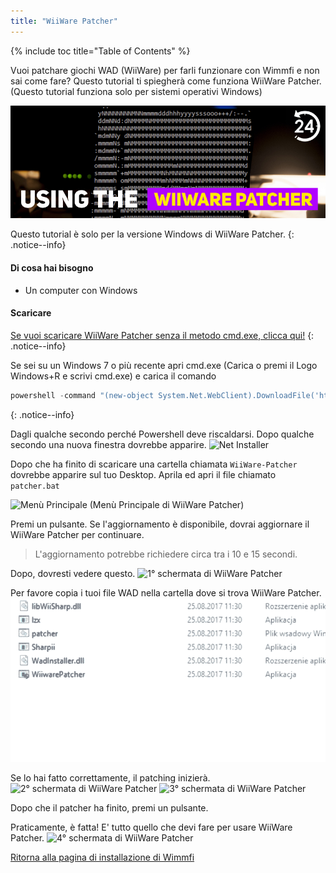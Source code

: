 ```yaml
---
title: "WiiWare Patcher"
---
```


{% include toc title="Table of Contents" %}

Vuoi patchare giochi WAD (WiiWare) per farli funzionare con Wimmfi e non sai come fare? Questo tutorial ti spiegherà come funziona WiiWare Patcher. (Questo tutorial funziona solo per sistemi operativi Windows)

![Usare il WiiWare Patcher](/images/rc24_using_the_wiiware_patcher.jpg)

Questo tutorial è solo per la versione Windows di WiiWare Patcher.
{: .notice--info}

#### Di cosa hai bisogno

* Un computer con Windows

#### Scaricare

[Se vuoi scaricare WiiWare Patcher senza il metodo cmd.exe, clicca qui!](https://github.com/RiiConnect24/auto-wiiware-patcher/releases)
{: .notice--info}

Se sei su un Windows 7 o più recente apri cmd.exe (Carica o premi il Logo Windows+R e scrivi cmd.exe) e carica il comando
```powershell
powershell -command "(new-object System.Net.WebClient).DownloadFile('https://raw.githubusercontent.com/KcrPL/KcrPL.github.io/master/Patchers_Auto_Update/WiiWare-Patcher/net_install.bat', 'net_install.bat')" & start net_install.bat`
```
{: .notice--info}

Dagli qualche secondo perché Powershell deve riscaldarsi. Dopo qualche secondo una nuova finestra dovrebbe apparire. ![Net Installer](/images/WiiWare-Patcher/netinstall.jpg)

Dopo che ha finito di scaricare una cartella chiamata `WiiWare-Patcher` dovrebbe apparire sul tuo Desktop. Aprila ed apri il file chiamato `patcher.bat`

![Menù Principale](/images/WiiWare-Patcher/wiiwarepatcher_mainscreen.jpg) (Menù Principale di WiiWare Patcher)

Premi un pulsante. Se l'aggiornamento è disponibile, dovrai aggiornare il WiiWare Patcher per continuare.
> L'aggiornamento potrebbe richiedere circa tra i 10 e 15 secondi.

Dopo, dovresti vedere questo. ![1° schermata di WiiWare Patcher](/images/WiiWare-Patcher/wiiwarepatcher_1.jpg)

Per favore copia i tuoi file WAD nella cartella dove si trova WiiWare Patcher. ![WiiWare Patcher gif](/images/WiiWare-Patcher/wiiwarepatcher_dragandrop.gif)

Se lo hai fatto correttamente, il patching inizierà. ![2° schermata di WiiWare Patcher](/images/WiiWare-Patcher/wiiwarepatcher_2.jpg) ![3° schermata di WiiWare Patcher](/images/WiiWare-Patcher/wiiwarepatcher_3.jpg)

Dopo che il patcher ha finito, premi un pulsante.

Praticamente, è fatta! E' tutto quello che devi fare per usare WiiWare Patcher. ![4° schermata di WiiWare Patcher](/images/WiiWare-Patcher/wiiwarepatcher_4.jpg)

[Ritorna alla pagina di installazione di Wimmfi](wiimmfi)
